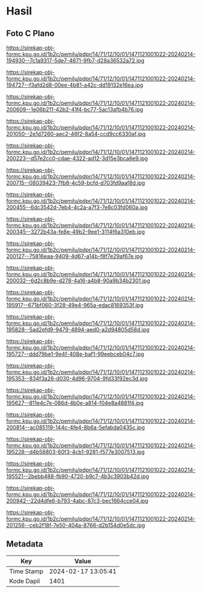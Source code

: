 # Hasil

## Foto C Plano

https://sirekap-obj-formc.kpu.go.id/1b2c/pemilu/pdpr/14/71/12/10/01/1471121001022-20240214-194930--7c1a9317-5de7-4871-9fb7-d28a36532a72.jpg

https://sirekap-obj-formc.kpu.go.id/1b2c/pemilu/pdpr/14/71/12/10/01/1471121001022-20240214-194727--f3afd2d8-00ee-4b81-a42c-dd19132e16ea.jpg

https://sirekap-obj-formc.kpu.go.id/1b2c/pemilu/pdpr/14/71/12/10/01/1471121001022-20240214-200609--1e06b211-42b2-41f4-bc77-5ac13afb4b76.jpg

https://sirekap-obj-formc.kpu.go.id/1b2c/pemilu/pdpr/14/71/12/10/01/1471121001022-20240214-201050--2e1d7260-aec2-46f2-8a54-ccd9cc6330af.jpg

https://sirekap-obj-formc.kpu.go.id/1b2c/pemilu/pdpr/14/71/12/10/01/1471121001022-20240214-200223--d57e2cc0-cdae-4322-ad12-3d15e3bca6e9.jpg

https://sirekap-obj-formc.kpu.go.id/1b2c/pemilu/pdpr/14/71/12/10/01/1471121001022-20240214-200715--08039423-7fb8-4c59-bcfd-d703fd9aaf8d.jpg

https://sirekap-obj-formc.kpu.go.id/1b2c/pemilu/pdpr/14/71/12/10/01/1471121001022-20240214-200455--6dc3542d-7eb4-4c2a-a7f3-7e8c03fd060a.jpg

https://sirekap-obj-formc.kpu.go.id/1b2c/pemilu/pdpr/14/71/12/10/01/1471121001022-20240214-200345--3272b43a-fe8e-49b2-9ee1-3114f6a310eb.jpg

https://sirekap-obj-formc.kpu.go.id/1b2c/pemilu/pdpr/14/71/12/10/01/1471121001022-20240214-200127--75816eaa-9409-4d67-a14b-f8f7e29af67e.jpg

https://sirekap-obj-formc.kpu.go.id/1b2c/pemilu/pdpr/14/71/12/10/01/1471121001022-20240214-200032--6d2c8b9e-d278-4a16-a4b8-90a9b34b2301.jpg

https://sirekap-obj-formc.kpu.go.id/1b2c/pemilu/pdpr/14/71/12/10/01/1471121001022-20240214-195917--671bf060-3f28-49e4-965a-edac8169353f.jpg

https://sirekap-obj-formc.kpu.go.id/1b2c/pemilu/pdpr/14/71/12/10/01/1471121001022-20240214-195828--5ad2efd9-9479-4894-aed0-a2d94805d58d.jpg

https://sirekap-obj-formc.kpu.go.id/1b2c/pemilu/pdpr/14/71/12/10/01/1471121001022-20240214-195727--ddd79be1-9e4f-408e-baf1-99eebceb04c7.jpg

https://sirekap-obj-formc.kpu.go.id/1b2c/pemilu/pdpr/14/71/12/10/01/1471121001022-20240214-195353--834f3a26-d030-4d96-9704-9fd33f92ec3d.jpg

https://sirekap-obj-formc.kpu.go.id/1b2c/pemilu/pdpr/14/71/12/10/01/1471121001022-20240214-195627--811e4c7e-086d-4b0e-a814-f04e8a4881f4.jpg

https://sirekap-obj-formc.kpu.go.id/1b2c/pemilu/pdpr/14/71/12/10/01/1471121001022-20240214-200814--ac085119-144c-4fe4-8b6a-5efabda0435c.jpg

https://sirekap-obj-formc.kpu.go.id/1b2c/pemilu/pdpr/14/71/12/10/01/1471121001022-20240214-195228--d4b58803-60f3-4cb1-9281-f577e3007513.jpg

https://sirekap-obj-formc.kpu.go.id/1b2c/pemilu/pdpr/14/71/12/10/01/1471121001022-20240214-195521--2bebb488-fb90-4720-b9c7-4b3c3903b42d.jpg

https://sirekap-obj-formc.kpu.go.id/1b2c/pemilu/pdpr/14/71/12/10/01/1471121001022-20240214-200942--22d4dfe6-b793-4abc-87c3-bec1664cce04.jpg

https://sirekap-obj-formc.kpu.go.id/1b2c/pemilu/pdpr/14/71/12/10/01/1471121001022-20240214-201256--ceb2f18f-7e50-404a-8766-d2b154d0e5dc.jpg


## Metadata

| Key        | Value               |
| ---------- | ------------------- |
| Time Stamp | 2024-02-17 13:05:41 |
| Kode Dapil | 1401                |



